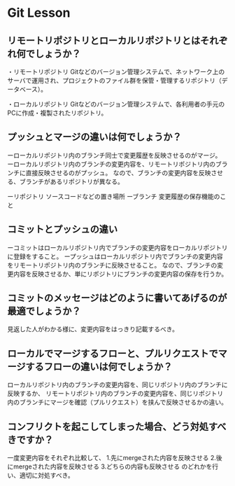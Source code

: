 # Git Lesson

## リモートリポジトリとローカルリポジトリとはそれぞれ何でしょうか？
・リモートリポジトリ
Gitなどのバージョン管理システムで、ネットワーク上のサーバで運用され、プロジェクトのファイル群を保管・管理するリポジトリ（データベース）。

・ローカルリポジトリ
Gitなどのバージョン管理システムで、各利用者の手元のPCに作成・複製されたリポジトリ。

## プッシュとマージの違いは何でしょうか？
ーローカルリポジトリ内のブランチ同士で変更履歴を反映させるのがマージ。
ーローカルリポジトリ内のブランチの変更内容を、リモートリポジトリ内のブランチに直接反映させるのがプッシュ。
なので、ブランチの変更内容を反映させる、ブランチがあるリポジトリが異なる。

ーリポジトリ
ソースコードなどの置き場所
ーブランチ
変更履歴の保存機能のこと

## コミットとプッシュの違い
ーコミットはローカルリポジトリ内でブランチの変更内容をローカルリポジトリに登録をすること。
ープッシュはローカルリポジトリ内でブランチの変更内容をリモートリポジトリ内のブランチに反映させること。
なので、ブランチの変更内容を反映させるか、単にリポジトリにブランチの変更内容の保存を行うか。

## コミットのメッセージはどのように書いてあげるのが最適でしょうか？
見返した人がわかる様に、変更内容をはっきり記載するべき。

## ローカルでマージするフローと、プルリクエストでマージするフローの違いは何でしょうか？
ローカルリポジトリ内のブランチの変更内容を、同じリポジトリ内のブランチに反映するか、
リモートリポジトリ内のブランチの変更内容を、同じリポジトリ内のブランチにマージを確認（プルリクエスト）を挟んで反映させるかの違い。

## コンフリクトを起こしてしまった場合、どう対処すべきですか？
一度変更内容をそれぞれ比較して、
1.先にmergeされた内容を反映させる
2.後にmergeされた内容を反映させる
3.どちらの内容も反映させる
のどれかを行い、適切に対処すべき。